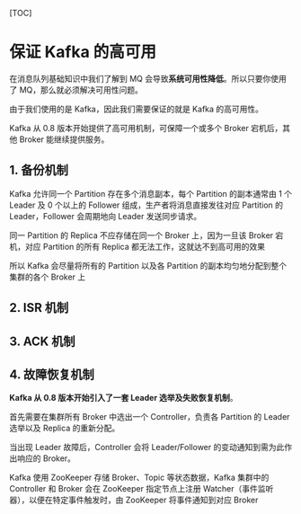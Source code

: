 [TOC]

# 保证 Kafka 的高可用

在消息队列基础知识中我们了解到 MQ 会导致**系统可用性降低**。所以只要你使用了 MQ，那么就必须解决可用性问题。

由于我们使用的是 Kafka，因此我们需要保证的就是 Kafka 的高可用性。

Kafka 从 0.8 版本开始提供了高可用机制，可保障一个或多个 Broker 宕机后，其他 Broker 能继续提供服务。

## 1. 备份机制

Kafka 允许同一个 Partition 存在多个消息副本，每个 Partition 的副本通常由 1 个 Leader 及 0 个以上的 Follower 组成，生产者将消息直接发往对应 Partition 的 Leader，Follower 会周期地向 Leader 发送同步请求。



同一 Partition 的 Replica 不应存储在同一个 Broker 上，因为一旦该 Broker 宕机，对应 Partition 的所有 Replica 都无法工作，这就达不到高可用的效果

所以 Kafka 会尽量将所有的 Partition 以及各 Partition 的副本均匀地分配到整个集群的各个 Broker 上

## 2. ISR 机制

## 3. ACK 机制

## 4. 故障恢复机制

**Kafka 从 0.8 版本开始引入了一套 Leader 选举及失败恢复机制**。

首先需要在集群所有 Broker 中选出一个 Controller，负责各 Partition 的 Leader 选举以及 Replica 的重新分配。

当出现 Leader 故障后，Controller 会将 Leader/Follower 的变动通知到需为此作出响应的 Broker。

Kafka 使用 ZooKeeper 存储 Broker、Topic 等状态数据，Kafka 集群中的 Controller 和 Broker 会在 ZooKeeper 指定节点上注册 Watcher（事件监听器），以便在特定事件触发时，由 ZooKeeper 将事件通知到对应 Broker
